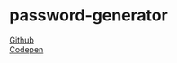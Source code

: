 # password-generator
[Github](light-yt.github.io/password-generator)                                                                                                                                           
[Codepen](https://codepen.io/Light_iDev/full/KKVZYLO)
